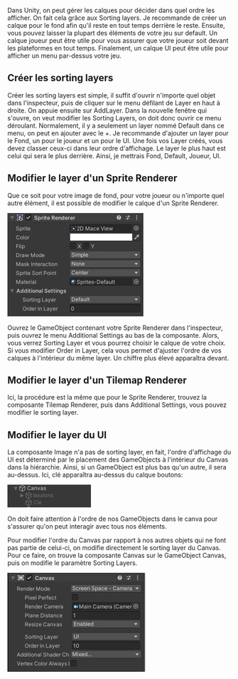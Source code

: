 Dans Unity, on peut gérer les calques pour décider dans quel ordre les afficher. On fait cela grâce aux Sorting layers. Je recommande de créer un calque pour le fond afin qu'il reste en tout temps derrière le reste. Ensuite, vous pouvez laisser la plupart des éléments de votre jeu sur default. Un calque joueur peut être utile pour vous assurer que votre joueur soit devant les plateformes en tout temps. Finalement, un calque UI peut être utile pour afficher un menu par-dessus votre jeu.   


       

## Créer les sorting layers
Créer les sorting layers est simple, il suffit d'ouvrir n'importe quel objet dans l'inspecteur, puis de cliquer sur le menu défilant de Layer en haut à droite. On appuie ensuite sur AddLayer. Dans la nouvelle fenêtre qui s'ouvre, on veut modifier les Sorting Layers, on doit donc ouvrir ce menu déroulant. Normalement, il y a seulement un layer nommé Default dans ce menu, on peut en ajouter avec le +. Je recommande d'ajouter un layer pour le Fond, un pour le joueur et un pour le UI. Une fois vos Layer créés, vous devez classer ceux-ci dans leur ordre d'affichage. Le layer le plus haut est celui qui sera le plus derrière. Ainsi, je mettrais Fond, Default, Joueur, UI.   

       

## Modifier le layer d'un Sprite Renderer
Que ce soit pour votre image de fond, pour votre joueur ou n'importe quel autre élément, il est possible de modifier le calque d'un Sprite Renderer.    

<img src="../images/spriteRenderer.jpg">   

Ouvrez le GameObject contenant votre Sprite Renderer dans l'inspecteur, puis ouvrez le menu Additional Settings au bas de la composante. Alors, vous verrez Sorting Layer et vous pourrez choisir le calque de votre choix. Si vous modifier Order in Layer, cela vous permet d'ajuster l'ordre de vos calques à l'intérieur du même layer. Un chiffre plus élevé apparaîtra devant.   

       

## Modifier le layer d'un Tilemap Renderer
Ici, la procédure est la même que pour le Sprite Renderer, trouvez la composante Tilemap Renderer, puis dans Additional Settings, vous pouvez modifier le sorting layer.   

       

## Modifier le layer du UI
La composante Image n'a pas de sorting layer, en fait, l'ordre d'affichage du UI est déterminé par le placement des GameObjects à l'intérieur du Canvas dans la hiérarchie. Ainsi, si un GameObject est plus bas qu'un autre, il sera au-dessus. Ici, clé apparaîtra au-dessus du calque boutons:   

<img src="../images/ui.jpg">

On doit faire attention à l'ordre de nos GameObjects dans le canva pour s'assurer qu'on peut interagir avec tous nos éléments.     

Pour modifier l'ordre du Canvas par rapport à nos autres objets qui ne font pas partie de celui-ci, on modifie directement le sorting layer du Canvas. Pour ce faire, on trouve la composante Canvas sur le GameObject Canvas, puis on modifie le paramètre Sorting Layers.   

<img src="../images/canvas.jpg">

